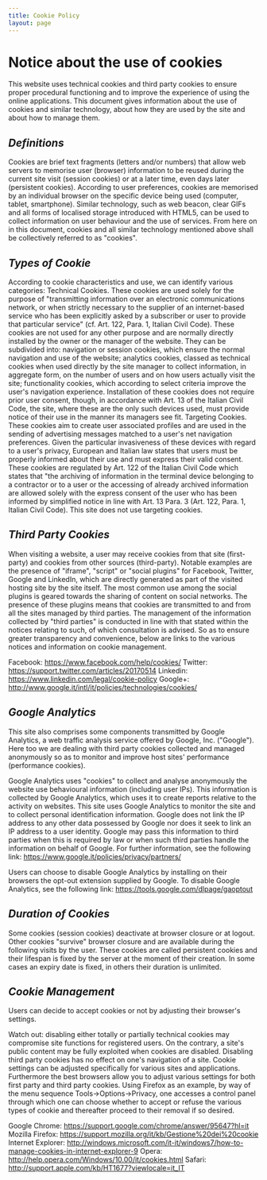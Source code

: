 ```yaml
---
title: Cookie Policy
layout: page
---
```

# Notice about the use of cookies

This website uses technical cookies and third party cookies to ensure proper procedural functioning and to improve the experience of using the online applications. This document gives information about the use of cookies and similar technology, about how they are used by the site and about how to manage them.

## _Definitions_

Cookies are brief text fragments (letters and/or numbers) that allow web servers to memorise user (browser) information to be reused during the current site visit (session cookies) or at a later time, even days later (persistent cookies). According to user preferences, cookies are memorised by an individual browser on the specific device being used (computer, tablet, smartphone).
Similar technology, such as web beacon, clear GIFs and all forms of localised storage introduced with HTML5, can be used to collect information on user behaviour and the use of services.
From here on in this document, cookies and all similar technology mentioned above shall be collectively referred to as "cookies".

## _Types of Cookie_

According to cookie characteristics and use, we can identify various categories:
Technical Cookies. These cookies are used solely for the purpose of "transmitting information over an electronic communications network, or when strictly necessary to the supplier of an internet-based service who has been explicitly asked by a subscriber or user to provide that particular service" (cf. Art. 122, Para. 1, Italian Civil Code). These cookies are not used for any other purpose and are normally directly installed by the owner or the manager of the website. They can be subdivided into: navigation or session cookies, which ensure the normal navigation and use of the website; analytics cookies, classed as technical cookies when used directly by the site manager to collect information, in aggregate form, on the number of users and on how users actually visit the site; functionality cookies, which according to select criteria improve the user's navigation experience. Installation of these cookies does not require prior user consent, though, in accordance with Art. 13 of the Italian Civil Code, the site, where these are the only such devices used, must provide notice of their use in the manner its managers see fit.
Targeting Cookies. These cookies aim to create user associated profiles and are used in the sending of advertising messages matched to a user's net navigation preferences. Given the particular invasiveness of these devices with regard to a user's privacy, European and Italian law states that users must be properly informed about their use and must express their valid consent. These cookies are regulated by Art. 122 of the Italian Civil Code which states that "the archiving of information in the terminal device belonging to a contractor or to a user or the accessing of already archived information are allowed solely with the express consent of the user who has been informed by simplified notice in line with Art. 13 Para. 3 (Art. 122, Para. 1, Italian Civil Code). This site does not use targeting cookies.


## _Third Party Cookies_

When visiting a website, a user may receive cookies from that site (first-party) and cookies from other sources (third-party). Notable examples are the presence of "iframe", "script" or "social plugins" for Facebook, Twitter, Google and LinkedIn, which are directly generated as part of the visited hosting site by the site itself. The most common use among the social plugins is geared towards the sharing of content on social networks. The presence of these plugins means that cookies are transmitted to and from all the sites managed by third parties. The management of the information collected by "third parties" is conducted in line with that stated within the notices relating to such, of which consultation is advised. So as to ensure greater transparency and convenience, below are links to the various notices and information on cookie management.

Facebook: https://www.facebook.com/help/cookies/
Twitter: https://support.twitter.com/articles/20170514
Linkedin: https://www.linkedin.com/legal/cookie-policy
Google+: http://www.google.it/intl/it/policies/technologies/cookies/

## _Google Analytics_

This site also comprises some components transmitted by Google Analytics, a web traffic analysis service offered by Google, Inc. ("Google"). Here too we are dealing with third party cookies collected and managed anonymously so as to monitor and improve host sites' performance (performance cookies).

Google Analytics uses "cookies" to collect and analyse anonymously the website use behavioural information (including user IPs). This information is collected by Google Analytics, which uses it to create reports relative to the activity on websites. This site uses Google Analytics to monitor the site and to collect personal identification information. Google does not link the IP address to any other data possessed by Google nor does it seek to link an IP address to a user identity. Google may pass this information to third parties when this is required by law or when such third parties handle the information on behalf of Google.
For further information, see the following link:
https://www.google.it/policies/privacy/partners/

Users can choose to disable Google Analytics by installing on their browsers the opt-out extension supplied by Google. To disable Google Analytics, see the following link:
https://tools.google.com/dlpage/gaoptout

## _Duration of Cookies_

Some cookies (session cookies) deactivate at browser closure or at logout. Other cookies "survive" browser closure and are available during the following visits by the user. These cookies are called persistent cookies and their lifespan is fixed by the server at the moment of their creation. In some cases an expiry date is fixed, in others their duration is unlimited.

## _Cookie Management_

Users can decide to accept cookies or not by adjusting their browser's settings.

Watch out: disabling either totally or partially technical cookies may compromise site functions for registered users. On the contrary, a site's public content may be fully exploited when cookies are disabled.
Disabling third party cookies has no effect on one's navigation of a site.
Cookie settings can be adjusted specifically for various sites and applications. Furthermore the best browsers allow you to adjust various settings for both first party and third party cookies.
Using Firefox as an example, by way of the menu sequence Tools->Options->Privacy, one accesses a control panel through which one can choose whether to accept or refuse the various types of cookie and thereafter proceed to their removal if so desired.

Google Chrome: https://support.google.com/chrome/answer/95647?hl=it
Mozilla Firefox: https://support.mozilla.org/it/kb/Gestione%20dei%20cookie
Internet Explorer: http://windows.microsoft.com/it-it/windows7/how-to-manage-cookies-in-internet-explorer-9
Opera: http://help.opera.com/Windows/10.00/it/cookies.html
Safari: http://support.apple.com/kb/HT1677?viewlocale=it_IT